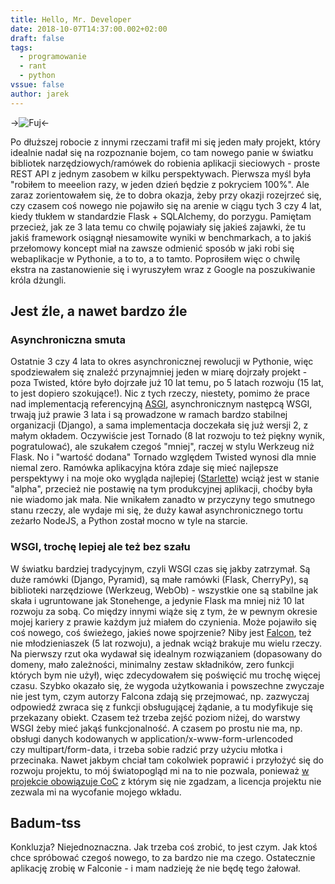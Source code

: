 ```yaml
---
title: Hello, Mr. Developer
date: 2018-10-07T14:37:00.002+02:00
draft: false
tags:
  - programowanie
  - rant
  - python
vssue: false
author: jarek
---
```


->![Fuj](https://2.bp.blogspot.com/-LwUQVFQxODc/W7n9p-t6mcI/AAAAAAAAGGA/iCBkFRbuQXsZE0VBLSmQHs1jKdtShoxyQCLcBGAs/s800/grumpy-clint.jpg)<-

Po dłuższej robocie z innymi rzeczami trafił mi się jeden mały projekt, który idealnie nadał się na rozpoznanie bojem, co tam nowego panie w światku bibliotek narzędziowych/ramówek do robienia aplikacji sieciowych - proste REST API z jednym zasobem w kilku perspektywach. Pierwsza myśl była "robiłem to meeelion razy, w jeden dzień będzie z pokryciem 100%". Ale zaraz zorientowałem się, że to dobra okazja, żeby przy okazji rozejrzeć się, czy czasem coś nowego nie pojawiło się na arenie w ciągu tych 3 czy 4 lat, kiedy tłukłem w standardzie Flask + SQLAlchemy, do porzygu. Pamiętam przecież, jak ze 3 lata temu co chwilę pojawiały się jakieś zajawki, że tu jakiś framework osiągnął niesamowite wyniki w benchmarkach, a to jakiś przełomowy koncept miał na zawsze odmienić sposób w jaki robi się webaplikacje w Pythonie, a to to, a to tamto. Poprosiłem więc o chwilę ekstra na zastanowienie się i wyruszyłem wraz z Google na poszukiwanie króla dżungli.

## Jest źle, a nawet bardzo źle

### Asynchroniczna smuta

Ostatnie 3 czy 4 lata to okres asynchronicznej rewolucji w Pythonie, więc spodziewałem się znaleźć przynajmniej jeden w miarę dojrzały projekt - poza Twisted, które było dojrzałe już 10 lat temu, po 5 latach rozwoju (15 lat, to jest dopiero szokujące!). Nic z tych rzeczy, niestety, pomimo że prace nad implementacją referencyjną [ASGI](https://asgi.readthedocs.io/), asynchronicznym następcą WSGI, trwają już prawie 3 lata i są prowadzone w ramach bardzo stabilnej organizacji (Django), a sama implementacja doczekała się już wersji 2, z małym okładem. Oczywiście jest Tornado (8 lat rozwoju to też piękny wynik, pogratulować), ale szukałem czegoś "mniej", raczej w stylu Werkzeug niż Flask. No i "wartość dodana" Tornado względem Twisted wynosi dla mnie niemal zero. Ramówka aplikacyjna która zdaje się mieć najlepsze perspektywy i na moje oko wygląda najlepiej ([Starlette](https://www.starlette.io/)) wciąż jest w stanie "alpha", przecież nie postawię na tym produkcyjnej aplikacji, choćby była nie wiadomo jak mała. Nie wnikałem zanadto w przyczyny tego smutnego stanu rzeczy, ale wydaje mi się, że duży kawał asynchronicznego tortu zeżarło NodeJS, a Python został mocno w tyle na starcie.

### WSGI, trochę lepiej ale też bez szału

W światku bardziej tradycyjnym, czyli WSGI czas się jakby zatrzymał. Są duże ramówki (Django, Pyramid), są małe ramówki (Flask, CherryPy), są biblioteki narzędziowe (Werkzeug, WebOb) - wszystkie one są stabilne jak skała i ugruntowane jak Stonehenge, a jedynie Flask ma mniej niż 10 lat rozwoju za sobą. Co między innymi wiąże się z tym, że w pewnym okresie mojej kariery z prawie każdym już miałem do czynienia. Może pojawiło się coś nowego, coś świeżego, jakieś nowe spojrzenie? Niby jest [Falcon](https://falconframework.org/), też nie młodzieniaszek (5 lat rozwoju), a jednak wciąż brakuje mu wielu rzeczy. Na pierwszy rzut oka wydawał się idealnym rozwiązaniem (dopasowany do domeny, mało zależności, minimalny zestaw składników, zero funkcji których bym nie użył), więc zdecydowałem się poświęcić mu trochę więcej czasu. Szybko okazało się, że wygoda użytkowania i powszechne zwyczaje nie jest tym, czym autorzy Falcona zdają się przejmować, np. zazwyczaj odpowiedź zwraca się z funkcji obsługującej żądanie, a tu modyfikuje się przekazany obiekt. Czasem też trzeba zejść poziom niżej, do warstwy WSGI żeby mieć jakąś funkcjonalność. A czasem po prostu nie ma, np. obsługi danych kodowanych w application/x-www-form-urlencoded czy multipart/form-data, i trzeba sobie radzić przy użyciu młotka i przecinaka. Nawet jakbym chciał tam cokolwiek poprawić i przyłożyć się do rozwoju projektu, to mój światopogląd mi na to nie pozwala, ponieważ [w projekcie obowiązuje CoC](https://github.com/falconry/falcon/blob/master/CODEOFCONDUCT.md) z którym się nie zgadzam, a licencja projektu nie zezwala mi na wycofanie mojego wkładu.

## Badum-tss

Konkluzja? Niejednoznaczna. Jak trzeba coś zrobić, to jest czym. Jak ktoś chce spróbować czegoś nowego, to za bardzo nie ma czego. Ostatecznie aplikację zrobię w Falconie - i mam nadzieję że nie będę tego żałował.
